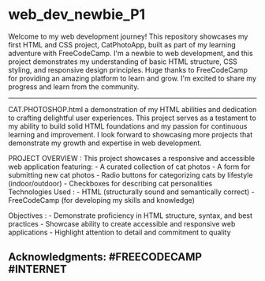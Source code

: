 # web_dev_newbie_P1
Welcome to my web development journey! This repository showcases my first HTML and CSS project, CatPhotoApp, built as part of my learning adventure with FreeCodeCamp. I'm a newbie to web development, and this project demonstrates my understanding of basic HTML structure, CSS styling, and responsive design principles. Huge thanks to FreeCodeCamp for providing an amazing platform to learn and grow. I'm excited to share my progress and learn from the community. 

-------------------------------------------------------------------------------------------------------------------------------------------------------------------------------------------
CAT.PHOTOSHOP.html
                  a demonstration of my HTML abilities and dedication to crafting delightful user experiences.
This project serves as a testament to my ability to build solid HTML foundations and my passion for continuous learning and improvement. I look forward to showcasing more projects that demonstrate my growth and expertise in web development.

PROJECT OVERVIEW : 
                This project showcases a responsive and accessible web application featuring:
                - A curated collection of cat photos 
                - A form for submitting new cat photos 
                - Radio buttons for categorizing cats by lifestyle (indoor/outdoor) 
                - Checkboxes for describing cat personalities 
Technologies Used : 
                - HTML (structurally sound and semantically correct) 
                - FreeCodeCamp (for developing my skills and knowledge)

  Objectives :
               - Demonstrate proficiency in HTML structure, syntax, and best practices
               - Showcase ability to create accessible and responsive web applications
               - Highlight attention to detail and commitment to quality
            
Acknowledgments: #FREECODECAMP #INTERNET
-------------------------------------------------------------------------------------------------------------------------------------------------------------------------------------------
